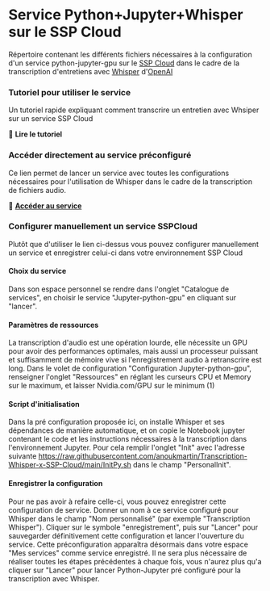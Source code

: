 # Service Python+Jupyter+Whisper sur le SSP Cloud

Répertoire contenant les différents fichiers nécessaires à la configuration d'un service python-jupyter-gpu sur le [SSP Cloud](https://github.com/InseeFrLab/onyxia-web/blob/main/README.md) dans le cadre de la transcription d'entretiens avec [Whisper](https://github.com/openai/whisper) d'[OpenAI](https://openai.com/)

### Tutoriel pour utiliser le service

Un tutoriel rapide expliquant comment transcrire un entretien avec Whsiper sur un service SSP Cloud

🔗 **Lire le tutoriel**

### Accéder directement au service préconfiguré

Ce lien permet de lancer un service avec toutes les configurations nécessaires pour l'utilisation de Whisper dans le cadre de la transcription de fichiers audio.

🔗 [**Accéder au service**](https://datalab.sspcloud.fr/launcher/ide/jupyter-python-gpu?autoLaunch=true&onyxia.friendlyName=«Transcription%20Whisper»&s3.enabled=false&kubernetes.enabled=false&resources.limits.cpu=«40000m»&resources.limits.memory=«200Gi»&git.enabled=false&vault.enabled=false&init.personalInit=«https%3A%2F%2Fraw.githubusercontent.com%2Fanoukmartin%2FTranscription-Whisper-x-SSP-Cloud%2Fmain%2FInitPy.sh»)

### Configurer manuellement un service SSPCloud

Plutôt que d'utiliser le lien ci-dessus vous pouvez configurer manuellement un service et enregistrer celui-ci dans votre environnement SSP Cloud

#### Choix du service

Dans son espace personnel se rendre dans l'onglet "Catalogue de services", en choisir le service "Jupyter-python-gpu" en cliquant sur "lancer".

#### Paramètres de ressources

La transcription d'audio est une opération lourde, elle nécessite un GPU pour avoir des performances optimales, mais aussi un processeur puissant et suffisamment de mémoire vive si l\'enregistrement audio à retranscrire est long. Dans le volet de configuration "Configuration Jupyter-python-gpu", renseigner l'onglet "Ressources" en réglant les curseurs CPU et Memory sur le maximum, et laisser Nvidia.com/GPU sur le minimum (1)

#### Script d'initialisation

Dans la pré configuration proposée ici, on installe Whisper et ses dépendances de manière automatique, et on copie le Notebook jupyter contenant le code et les instructions nécessaires à la transcription dans l'environnement Jupyter. Pour cela remplir l'onglet "Init" avec l'adresse suivante <https://raw.githubusercontent.com/anoukmartin/Transcription-Whisper-x-SSP-Cloud/main/InitPy.sh> dans le champ "PersonalInit".

#### Enregistrer la configuration

Pour ne pas avoir à refaire celle-ci, vous pouvez enregistrer cette configuration de service. Donner un nom à ce service configuré pour Whisper dans le champ "Nom personnalisé" (par exemple "Transcription Whisper"). Cliquer sur le symbole "enregistrement", puis sur "Lancer" pour sauvegarder définitivement cette configuration et lancer l'ouverture du service. Cette préconfiguration apparaîtra désormais dans votre espace "Mes services" comme service enregistré. Il ne sera plus nécessaire de réaliser toutes les étapes précédentes à chaque fois, vous n'aurez plus qu'a cliquer sur "Lancer" pour lancer Python-Jupyter pré configuré pour la transcription avec Whisper.
